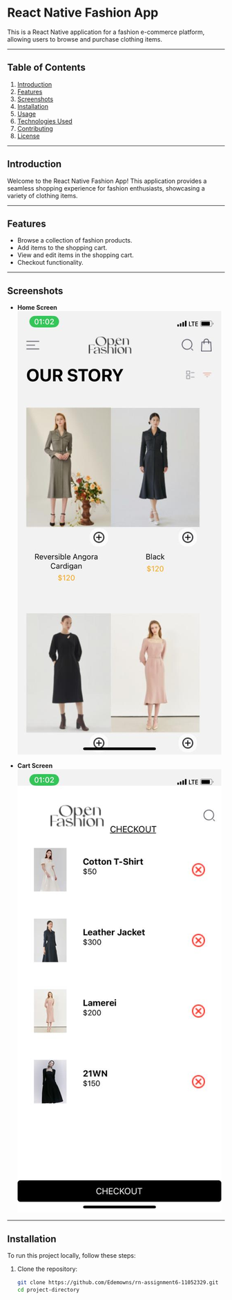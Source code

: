 # React Native Fashion App

This is a React Native application for a fashion e-commerce platform, allowing users to browse and purchase clothing items.

---

## Table of Contents

1. [Introduction](#introduction)
2. [Features](#features)
3. [Screenshots](#screenshots)
4. [Installation](#installation)
5. [Usage](#usage)
6. [Technologies Used](#technologies-used)
7. [Contributing](#contributing)
8. [License](#license)

---

## Introduction

Welcome to the React Native Fashion App! This application provides a seamless shopping experience for fashion enthusiasts, showcasing a variety of clothing items.

---

## Features

- Browse a collection of fashion products.
- Add items to the shopping cart.
- View and edit items in the shopping cart.
- Checkout functionality.

---

## Screenshots

- **Home Screen**
  ![Home Screen](screenshots/home_screen.jpg)

- **Cart Screen**
  ![Cart Screen](screenshots/cart_screen.jpg)

---

## Installation

To run this project locally, follow these steps:

1. Clone the repository:
   ```bash
   git clone https://github.com/Edemowns/rn-assignment6-11052329.git
   cd project-directory
